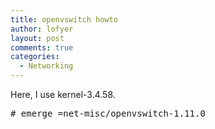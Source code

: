 ```yaml
---
title: openvswitch howto
author: lofyer
layout: post
comments: true
categories:
  - Networking
---
```

Here, I use kernel-3.4.58.

<pre># emerge =net-misc/openvswitch-1.11.0
</pre>
